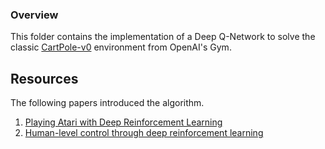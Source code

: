 ### Overview
This folder contains the implementation of a Deep Q-Network to solve the classic [CartPole-v0](https://gym.openai.com/envs/CartPole-v0/) environment from OpenAI's Gym.

## Resources
The following papers introduced the algorithm.
1. [Playing Atari with Deep Reinforcement Learning](https://arxiv.org/pdf/1312.5602.pdf)
2. [Human-level control through deep reinforcement learning](https://www.nature.com/articles/nature14236/)
